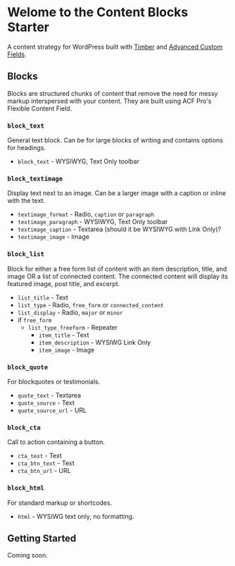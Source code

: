 
# Welome to the Content Blocks Starter

A content strategy for WordPress built with [Timber](https://github.com/jarednova/timber/) and [Advanced Custom Fields](http://advancedcustomfields.com).

## Blocks

Blocks are structured chunks of content that remove the need for messy markup interspersed with your content. They are built using ACF Pro's Flexible Content Field.

### `block_text`

General text block. Can be for large blocks of writing and contains options for headings.

- `block_text` - WYSIWYG, Text Only toolbar

### `block_textimage`

Display text next to an image. Can be a larger image with a caption or inline with the text.

- `textimage_format` - Radio, `caption` or `paragraph`
- `textimage_paragraph` - WYSIWYG, Text Only toolbar
- `textimage_caption` - Textarea (should it be WYSIWYG with Link Only)?
- `textimage_image` - Image

### `block_list`

Block for either a free form list of content with an item description, title, and image OR a list of connected content. The connected content will display its featured image, post title, and excerpt.

- `list_title` - Text
- `list_type` - Radio, `free_form` or `connected_content`
- `list_display` - Radio, `major` or `minor`
- if `free_form`
	- `list_type_freeform` - Repeater
		- `item_title` - Text
		- `item_description` - WYSIWG Link Only
		- `item_image` - Image

### `block_quote`

For blockquotes or testimonials.

- `quote_text` - Textarea
- `quote_source` - Text
- `quote_source_url` - URL

### `block_cta`

Call to action containing a button.

- `cta_text` - Text
- `cta_btn_text` - Text
- `cta_btn_url` - URL

### `block_html`

For standard markup or shortcodes.

- `html` - WYSIWG text only, no formatting.

## Getting Started

Coming soon.

